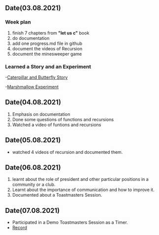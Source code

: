 ## Date(03.08.2021)
### Week plan
1. finish 7 chapters from ****"let us c"**** book
2. do documentation
3. add one progress.md file in github
3. document the videos of Recursion
4. document the minesweeper game
### Learned a Story and an Experiment
   -[Caterpillar and Butterfly Story](https://www.itstimetomeditate.org/caterpillar-butterfly-international-story/)
   
   -[Marshmallow Experiment](https://jamesclear.com/delayed-gratification)
   
## Date(04.08.2021)
1. Emphasis on documentation
2. Done some questions of functions and recursions
3. Watched a video of funtions and recursions

## Date(05.08.2021)
 - watched 4 videos of recursion and documented them.

## Date(06.08.2021)
1. learnt about the role of president and other particular positions in a community or a club.
2. Learnt about the importance of communication and how to improve it.
3. Documented about a Toastmasters Session.

## Date(07.08.2021)
- Participated in a Demo Toastmasters Session as a Timer.
- [Record](https://github.com/cleanhand/phase-1-Debajyotidatta1/blob/main/Demo%20Toastmasters%20Session%201.md)
